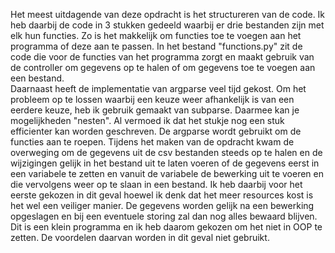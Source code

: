 Het meest uitdagende van deze opdracht is het structureren van de code. Ik heb daarbij de code in 3 stukken gedeeld waarbij er drie bestanden zijn met elk hun functies. Zo is het makkelijk om functies toe te voegen aan het programma of deze aan te passen. In het bestand "functions.py" zit de code die voor de functies van het programma zorgt en maakt gebruik van de controller om gegevens op te halen of om gegevens toe te voegen aan een bestand.  
Daarnaast heeft de implementatie van argparse veel tijd gekost. Om het probleem op te lossen waarbij een keuze weer afhankelijk is van een eerdere keuze, heb ik gebruik gemaakt van subparse. Daarmee kan je mogelijkheden "nesten". Al vermoed ik dat het stukje nog een stuk efficienter kan worden geschreven. De argparse wordt gebruikt om de functies aan te roepen.
Tijdens het maken van de opdracht kwam de overweging om de gegevens uit de csv bestanden steeds op te halen en de wijzigingen gelijk in het bestand uit te laten voeren of de gegevens eerst in een variabele te zetten en vanuit de variabele de bewerking uit te voeren en die vervolgens weer op te slaan in een bestand. Ik heb daarbij voor het eerste gekozen in dit geval hoewel ik denk dat het meer resources kost is het wel een veiliger manier. De gegevens worden gelijk na een bewerking opgeslagen en bij een eventuele storing zal dan nog alles bewaard blijven. 
Dit is een klein programma en ik heb daarom gekozen om het niet in OOP te zetten. De voordelen daarvan worden in dit geval niet gebruikt. 